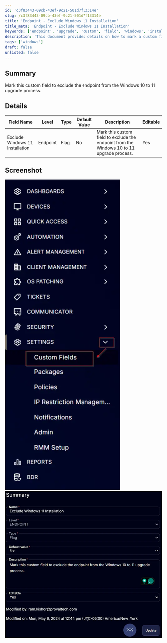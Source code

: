 ```yaml
---
id: 'c3f83443-09cb-43ef-9c21-501d7f13314e'
slug: /c3f83443-09cb-43ef-9c21-501d7f13314e
title: 'Endpoint - Exclude Windows 11 Installation'
title_meta: 'Endpoint - Exclude Windows 11 Installation'
keywords: ['endpoint', 'upgrade', 'custom', 'field', 'windows', 'installation']
description: 'This document provides details on how to mark a custom field to exclude an endpoint from the Windows 10 to 11 upgrade process, including field specifications and screenshots for clarity.'
tags: ['windows']
draft: false
unlisted: false
---
```


## Summary

Mark this custom field to exclude the endpoint from the Windows 10 to 11 upgrade process.

## Details

| Field Name                       | Level   | Type  | Default Value | Description                                                                 | Editable |
|----------------------------------|---------|-------|---------------|-----------------------------------------------------------------------------|----------|
| Exclude Windows 11 Installation   | Endpoint| Flag  | No            | Mark this custom field to exclude the endpoint from the Windows 10 to 11 upgrade process. | Yes      |

## Screenshot

![Screenshot 1](../../../static/img/docs/c3f83443-09cb-43ef-9c21-501d7f13314e/image_1.webp)  
![Screenshot 2](../../../static/img/docs/c3f83443-09cb-43ef-9c21-501d7f13314e/image_2.webp)